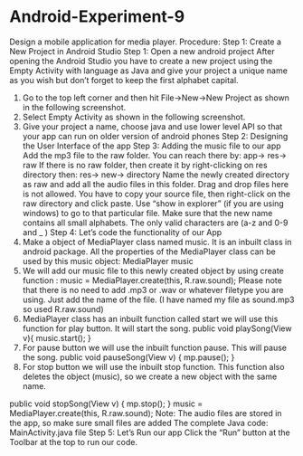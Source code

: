 # Android-Experiment-9
Design a mobile application for media player.
Procedure:
Step 1: Create a New Project in Android Studio Step 1: Open a new android project
After opening the Android Studio you have to create a new project using the Empty Activity with language as Java and give your project a unique name as you wish but don’t forget to keep the first alphabet capital.
1.	Go to the top left corner and then hit File->New->New Project as shown in the following screenshot.
2.	Select Empty Activity as shown in the following screenshot.
3.	Give your project a name, choose java and use lower level API so that your app can run on older version of android phones
Step 2: Designing the User Interface of the app
Step 3: Adding the music file to our app
Add the mp3 file to the raw folder. You can reach there by:
app-> res-> raw
If there is no raw folder, then create it by right-clicking on res directory then:
res-> new-> directory
Name the newly created directory as raw and add all the audio files in this folder. Drag and drop files here is not allowed. You have to copy your source file, then right-click on the raw directory and click paste. Use “show in explorer” (if you are using windows) to go to that particular file. Make sure that the new name contains all small alphabets. The only valid characters are (a-z and 0-9 and _ )
Step 4: Let’s code the functionality of our App
1.	Make a object of MediaPlayer class named music. It is an inbuilt class in android package. All the properties of the MediaPlayer class can be used by this music object:
MediaPlayer music
2.	We will add our music file to this newly created object by using create function :
music = MediaPlayer.create(this, R.raw.sound);
Please note that there is no need to add .mp3 or .wav or whatever filetype you are using. Just add the name of the file. (I have named my file as sound.mp3 so used R.raw.sound)
3.	MediaPlayer class has an inbuilt function called start we will use this function for play button. It will start the song.
public void playSong(View v){
music.start();
}
4.	For pause button we will use the inbuilt function pause. This will pause the song.
public void pauseSong(View v) {
mp.pause();
}
5.	For stop button we will use the inbuilt stop function. This function also deletes the object (music), so we create a new object with the same name.

public void stopSong(View v) {
mp.stop();
}
music = MediaPlayer.create(this, R.raw.sound);
Note: The audio files are stored in the app, so make sure small files are added
The complete Java code: MainActivity.java file
Step 5: Let’s Run our app
Click the “Run” button at the Toolbar at the top to run our code.
 
